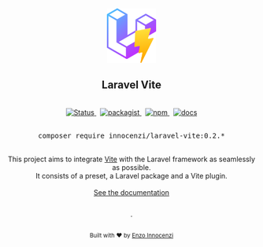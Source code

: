<p align="center">
  <br />
  <a href="https://github.com/innocenzi/laravel-vite">
    <img width="100" src="./docs/src/public/logo.svg" alt="Logo of Vite">
  </a>
  <br />
</p>

<h2 align="center">Laravel Vite</h2>

<p align="center">
  <br />
  <a href="https://github.com/innocenzi/laravel-vite/actions?query=workflow%3Atests">
    <img alt="Status" src="https://github.com/innocenzi/laravel-vite/workflows/tests/badge.svg">
  </a>
  <span>&nbsp;</span>
  <a href="https://packagist.org/packages/innocenzi/laravel-vite">
    <img alt="packagist" src="https://img.shields.io/packagist/v/innocenzi/laravel-vite">
  </a>
  <span>&nbsp;</span>
  <a href="https://www.npmjs.com/package/vite-plugin-laravel">
    <img alt="npm" src="https://img.shields.io/npm/v/vite-plugin-laravel">
  </a>
  <span>&nbsp;</span>
  <a href="https://laravel-vite.dev">
    <img alt="docs" src="https://img.shields.io/badge/documentation-read-blue">
  </a>
  <br />
  <br />
  <pre><div align="center">composer require innocenzi/laravel-vite:0.2.*</div></pre>
</p>
<br />

<div align="center">
  This project aims to integrate <a href="https://vitejs.dev">Vite</a> with the Laravel framework as seamlessly as possible.
  <br />
  It consists of a preset, a Laravel package and a Vite plugin.
  <br />
  <br />
  <a href="https://laravel-vite.dev">See the documentation</a>
</div>

<p align="center">
  <br />
  ·
  <br />
  <br />
  <sub>Built with ❤︎ by <a href="https://twitter.com/enzoinnocenzi">Enzo Innocenzi</a>
</p>
